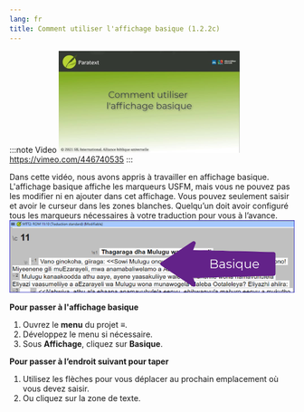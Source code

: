 ```yaml
---
lang: fr
title: Comment utiliser l'affichage basique (1.2.2c)
---
```


:::note Video
[![ ](../../media/1.2.2c.png)](https://vimeo.com/446740535)  
https://vimeo.com/446740535
:::

Dans cette vidéo, nous avons appris à travailler en affichage basique. L'affichage basique affiche les marqueurs USFM, mais vous ne pouvez pas les modifier ni en ajouter dans cet affichage. Vous pouvez seulement saisir et avoir le curseur dans les zones blanches. Quelqu’un doit avoir configuré tous les marqueurs nécessaires à votre traduction pour vous à l’avance.
![](../../media/db5ed440fee71257896ac72e3a90c302.png)

**Pour passer à l'affichage basique**

1.  Ouvrez le **menu** du projet **≡**.
1.  Développez le menu si nécessaire.
1.  Sous **Affichage**, cliquez sur **Basique**.

**Pour passer à l’endroit suivant pour taper**

1.  Utilisez les flèches pour vous déplacer au prochain emplacement où vous devez saisir.
2.  Ou cliquez sur la zone de texte.
